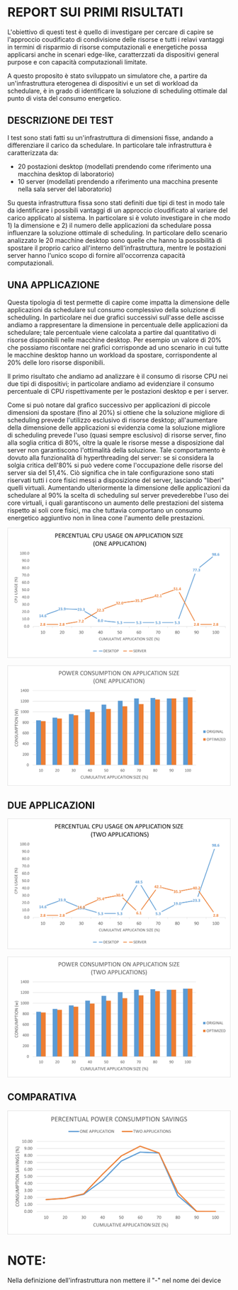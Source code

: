 # REPORT SUI PRIMI RISULTATI
L'obiettivo di questi test è quello di investigare per cercare di capire se l'approccio coudificato di condivisione delle risorse e tutti i relavi vantaggi in termini di risparmio di risorse computazionali e energetiche possa applicarsi anche in scenari edge-like, caratterzzati da dispositivi general purpose e con capacità computazionali limitate.

A questo proposito è stato sviluppato un simulatore che, a partire da un'infrastruttura eterogenea di dispositivi e un set di workload da schedulare, è in grado di identificare la soluzione di scheduling ottimale dal punto di vista del consumo energetico.

## DESCRIZIONE DEI TEST
I test sono stati fatti su un'infrastruttura di dimensioni fisse, andando a differenziare il carico da schedulare. In particolare tale infrastruttura è caratterizzata da:

 - 20 postazioni desktop (modellati prendendo come riferimento una macchina desktop di laboratorio)
 - 10 server (modellati prendendo a riferimento una macchina presente nella sala server del laboratorio)

Su questa infrastruttura fissa sono stati definiti due tipi di test in modo tale da identificare i possibili vantaggi di un approccio cloudificato al variare del carico applicato al sistema. In particolare si è voluto investigare in che modo 1) la dimensione e 2) il numero delle applicazioni da schedulare possa influenzare la soluzione ottimale di scheduling. In particolare dello scenario analizzato le 20 macchine desktop sono quelle che hanno la possibilità di spostare il proprio carico all'interno dell'infrastruttura, mentre le postazioni server hanno l'unico scopo di fornire all'occorrenza capacità computazionali.

## UNA APPLICAZIONE
Questa tipologia di test permette di capire come impatta la dimensione delle applicazioni da schedulare sul consumo complessivo della soluzione di scheduling. In particolare nei due grafici successivi sull'asse delle ascisse andiamo a rappresentare la dimensione in percentuale delle applicazioni da schedulare; tale percentuale viene calcolata a partire dal quantitativo di risorse disponibili nelle macchine desktop. Per esempio un valore di 20% che possiamo riscontare nei grafici corrisponde ad uno scenario in cui tutte le macchine desktop hanno un workload da spostare, corrispondente al 20% delle loro risorse disponibili.

Il primo risultato che andiamo ad analizzare è il consumo di risorse CPU nei due tipi di dispositivi; in particolare andiamo ad evidenziare il consumo percentuale di CPU rispettivamente per le postazioni desktop e per i server.

Come si può notare dal grafico successivo per applicazioni di piccole dimensioni da spostare (fino al 20%) si ottiene che la soluzione migliore di scheduling prevede l'utilizzo esclusivo di risorse desktop; all'aumentare della dimensione delle applicazioni si evidenzia come la soluzione migliore di scheduling prevede l'uso (quasi sempre esclusivo) di risorse server, fino alla soglia critica di 80%, oltre la quale le risorse messe a disposizione dal server non garantiscono l'ottimalità della soluzione. Tale comportamento è dovuto alla funzionalità di hyperthreading del server: se si considera la solgia critica dell'80% si può vedere come l'occupazione delle risorse del server sia del 51,4%. Ciò significa che in tale configurazione sono stati riservati tutti i core fisici messi a disposizione del server, lasciando "liberi" quelli virtuali. Aumentando ulteriormente la dimensione delle applicazioni da schedulare al 90% la scelta di scheduling sul server prevederebbe l'uso dei core virtuali, i quali garantiscono un aumento delle prestazioni del sistema rispetto ai soli core fisici, ma che tuttavia comportano un consumo energetico aggiuntivo non in linea cone l'aumento delle prestazioni.

![One_application_cpu_usage](../report/plot/one_application_cpu_usage.png)


![One_application_consumption](../report/plot/one_application_consumption.png)




## DUE APPLICAZIONI

![Two_application_cpu_usage](../report/plot/two_application_cpu_usage.png)

![Two_application_consumption](../report/plot/two_application_consumption.png)

## COMPARATIVA

![Percentual_power_consumption](../report/plot/percentual_power_consumption.png)

# NOTE:
Nella definizione dell'infrastruttura non mettere il "-" nel nome dei device